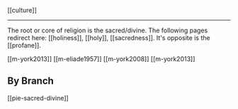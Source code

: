 [[culture]]

---

The root or core of religion is the sacred/divine. 
The following pages redirect here: [[holiness]], [[holy]], [[sacredness]].
It's opposite is the [[profane]].

[[m-york2013]]
[[m-eliade1957]]
[[m-york2008]]
[[m-york2013]]

## By Branch
[[pie-sacred-divine]]
